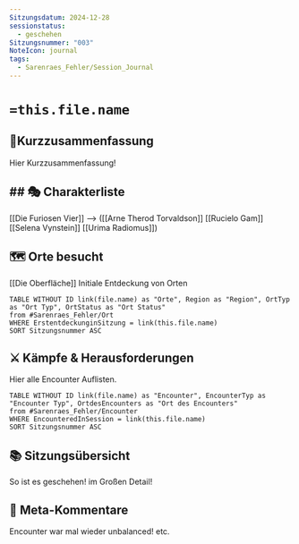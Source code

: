 ```yaml
---
Sitzungsdatum: 2024-12-28
sessionstatus:
  - geschehen
Sitzungsnummer: "003"
NoteIcon: journal
tags:
  - Sarenraes_Fehler/Session_Journal
---
```

# `=this.file.name`
## 📜Kurzzusammenfassung
Hier Kurzzusammenfassung!

## ## 🎭 Charakterliste 
[[Die Furiosen Vier]] -->
([[Arne Therod Torvaldson]] [[Rucielo Gam]] [[Selena Vynstein]] [[Urima Radiomus]])

## 🗺️ Orte besucht

[[Die Oberfläche]]
Initiale Entdeckung von Orten
```dataview
TABLE WITHOUT ID link(file.name) as "Orte", Region as "Region", OrtTyp as "Ort Typ", OrtStatus as "Ort Status" 
from #Sarenraes_Fehler/Ort  
WHERE ErstentdeckunginSitzung = link(this.file.name)
SORT Sitzungsnummer ASC
```

## ⚔️ Kämpfe & Herausforderungen
Hier alle Encounter Auflisten.

```dataview
TABLE WITHOUT ID link(file.name) as "Encounter", EncounterTyp as "Encounter Typ", OrtdesEncounters as "Ort des Encounters"
from #Sarenraes_Fehler/Encounter   
WHERE EncounteredInSession = link(this.file.name)
SORT Sitzungsnummer ASC
```

## 📚 Sitzungsübersicht
So ist es geschehen! im Großen Detail!

## 🎲 Meta-Kommentare
Encounter war mal wieder unbalanced! etc.
